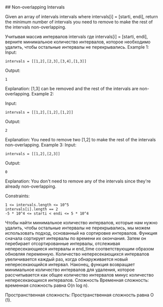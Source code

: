 <p>
## Non-overlapping Intervals
</p>

Given an array of intervals intervals where intervals[i] = [starti, endi], return the minimum number of intervals you need to remove to make the rest of the intervals non-overlapping.

Учитывая массив интервалов intervals где intervals[i] = [starti, endi], верните минимальное количество интервалов, которое необходимо удалить, чтобы остальные интервалы не перекрывались.
Example 1:
Input: 
```
intervals = [[1,2],[2,3],[3,4],[1,3]]
```
Output:
```
1
```
Explanation: [1,3] can be removed and the rest of the intervals are non-overlapping.
Example 2:

Input:
```
intervals = [[1,2],[1,2],[1,2]]
```
Output:
```
2
```
Explanation: You need to remove two [1,2] to make the rest of the intervals non-overlapping.
Example 3:
Input: 
```
intervals = [[1,2],[2,3]]
```
Output:
```
0
```
Explanation: You don't need to remove any of the intervals since they're already non-overlapping.
 
Constraints:
```
1 <= intervals.length <= 10^5
intervals[i].length == 2
-5 * 10^4 <= starti < endi <= 5 * 10^4
```


Чтобы найти минимальное количество интервалов, которые нам нужно удалить, чтобы остальные интервалы не перекрывались, мы можем использовать подход, основанный на сортировке интервалов.
Функция сначала сортирует интервалы по времени их окончания. Затем он перебирает отсортированные интервалы, отслеживая непересекающиеся интервалы и end_time соответствующим образом обновляя переменную. Количество непересекающихся интервалов увеличивается каждый раз, когда обнаруживается новый непересекающийся интервал. Наконец, функция возвращает минимальное количество интервалов для удаления, которое рассчитывается как общее количество интервалов минус количество непересекающихся интервалов.
Сложность
Временная сложность:
временная сложность равна O(n log n).

Пространственная сложность:
Пространственная сложность равна O (1).
</p>
